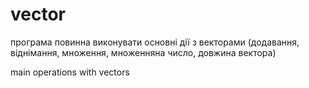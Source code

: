 vector
======
програма повинна виконувати основні дії з векторами (додавання, віднімання, 
множення, множенняна число, довжина вектора)

main operations with vectors 
